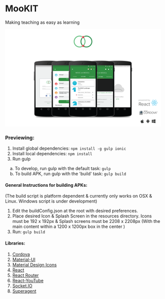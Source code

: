 # MooKIT
Making teaching as easy as learning

![MooKIT](./heroImg.png)

### Previewing:
1. Install global dependencies: `npm install -g gulp ionic`
2. Install local dependencies: `npm install`
3. Run gulp

&nbsp;&nbsp;&nbsp;&nbsp;a. To develop, run gulp with the default task: `gulp`  
&nbsp;&nbsp;&nbsp;&nbsp;b. To build APK, run gulp with the 'build' task: `gulp build`

#### General Instructions for building APKs:

(The build script is platform dependent & currently only works on OSX & Linux. Windows script is under development)

1. Edit the buildConfig.json at the root with desired preferences.
2. Place desired Icon & Splash Screen in the resources directory. Icons must be 192 x 192px & Splash screens must be 2208 x 2208px (With the main content within a 1200 x 1200px box in the center )
3. Run: `gulp build`

#### Libraries:

1. [Cordova](https://github.com/apache/cordova-js)
2. [Material-UI](https://github.com/callemall/material-ui)
3. [Material Design Icons](https://github.com/templarian/MaterialDesign/)
4. [React](https://github.com/facebook/react)
5. [React Router](https://github.com/rackt/react-router)
6. [React-YouTube](https://github.com/compedit/react-youtube)
7. [Socket.IO](https://github.com/socketio/socket.io-client)
8. [Superagent](https://github.com/visionmedia/superagent)
